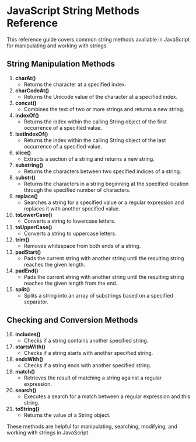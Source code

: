 # JavaScript String Methods Reference

This reference guide covers common string methods available in JavaScript for manipulating and working with strings.

## String Manipulation Methods

1. **charAt()**
   - Returns the character at a specified index.
2. **charCodeAt()**
   - Returns the Unicode value of the character at a specified index.
3. **concat()**
   - Combines the text of two or more strings and returns a new string.
4. **indexOf()**
   - Returns the index within the calling String object of the first occurrence of a specified value.
5. **lastIndexOf()**
   - Returns the index within the calling String object of the last occurrence of a specified value.
6. **slice()**
   - Extracts a section of a string and returns a new string.
7. **substring()**
   - Returns the characters between two specified indices of a string.
8. **substr()**
   - Returns the characters in a string beginning at the specified location through the specified number of characters.
9. **replace()**
   - Searches a string for a specified value or a regular expression and replaces it with another specified value.
10. **toLowerCase()**
    - Converts a string to lowercase letters.
11. **toUpperCase()**
    - Converts a string to uppercase letters.
12. **trim()**
    - Removes whitespace from both ends of a string.
13. **padStart()**
    - Pads the current string with another string until the resulting string reaches the given length.
14. **padEnd()**
    - Pads the current string with another string until the resulting string reaches the given length from the end.
15. **split()**
    - Splits a string into an array of substrings based on a specified separator.

## Checking and Conversion Methods

16. **includes()**
    - Checks if a string contains another specified string.
17. **startsWith()**
    - Checks if a string starts with another specified string.
18. **endsWith()**
    - Checks if a string ends with another specified string.
19. **match()**
    - Retrieves the result of matching a string against a regular expression.
20. **search()**
    - Executes a search for a match between a regular expression and this string.
21. **toString()**
    - Returns the value of a String object.

These methods are helpful for manipulating, searching, modifying, and working with strings in JavaScript.